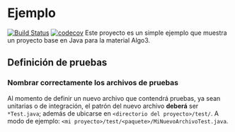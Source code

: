 Ejemplo                                                                                                                                                                 
==========

[![Build Status](https://www.travis-ci.com/AlbertSayos/pruebaMaven.svg?branch=main)](https://www.travis-ci.com/AlbertSayos/pruebaMaven) [![codecov](https://codecov.io/gh/AlbertSayos/pruebaMaven/branch/main/graph/badge.svg?token=GcUmey5Sg8)](https://codecov.io/gh/AlbertSayos/pruebaMaven)
Este proyecto es un simple ejemplo que muestra un proyecto base en Java para la material Algo3.

## Definición de pruebas
### Nombrar correctamente los archivos de pruebas

Al momento de definir un nuevo archivo que contendrá pruebas, ya sean unitarias o de integración, el patrón del nuevo archivo **deberá** ser `*Test.java`; además de ubicarse en `<directorio del proyecto>/test/`. A modo de ejemplo: `<mi proyecto>/test/<paquete>/MiNuevoArchivoTest.java`.
